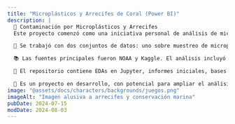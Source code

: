 ```yaml
---
title: "Microplásticos y Arrecifes de Coral (Power BI)"
description: |
  🌊 Contaminación por Microplásticos y Arrecifes  
  Este proyecto comenzó como una iniciativa personal de análisis de microplásticos, con informes centrados en limpieza y resultados. Posteriormente evolucionó en el Bootcamp de Adalab junto a mi compañera B. Mijancos, incorporando análisis geoespacial con QGIS, Geopandas y Shapely.  

  🐚 Se trabajó con dos conjuntos de datos: uno sobre muestreo de microplásticos (ubicación, método, cantidad, fecha) y otro sobre estado de arrecifes (pH, temperatura, blanqueamiento, especies observadas).  

  📚 Las fuentes principales fueron NOAA y Kaggle. El análisis incluyó la distribución de microplásticos en los océanos y su relación con la salud coralina, evaluando diversidad marina, blanqueamiento y factores ambientales.  

  📂 El repositorio contiene EDAs en Jupyter, informes iniciales, bases de datos procesadas y un dashboard en Power BI con resultados interactivos.  

  🧪 Es un proyecto en desarrollo, con potencial para ampliar el análisis sobre sostenibilidad y conservación marina.  
image: "@assets/docs/characters/backgrounds/juegos.png"
imageAlt: "Imagen alusiva a arrecifes y conservación marina"
pubDate: 2024-07-15
modDate: 2024-08-03
---
```

